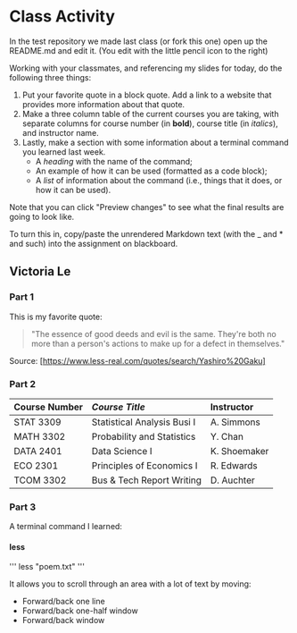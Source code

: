 # Class Activity
 
In the test repository we made last class (or fork this one) open up the README.md and edit it. (You edit with the little pencil icon to the right) 

Working with your classmates, and referencing my slides for today, do the following three things:

1. Put your favorite quote in a block quote. Add a link to a website that provides more information about that quote. 
2. Make a three column table of the current courses you are taking, with separate columns for course number (in __bold__), course title (in _italics_), and instructor name.
3. Lastly, make a section with some information about a terminal command you learned last week.
     + A _heading_ with the name of the command;
     + An example of how it can be used (formatted as a code block);
     + A _list_ of information about the command (i.e., things that it does, or how it can be used).
     
Note that you can click "Preview changes" to see what the final results are going to look like. 
     
To turn this in, copy/paste the unrendered Markdown text (with the _ and * and such) into the assignment on blackboard.     

## Victoria Le


### Part 1

This is my favorite quote:

>"The essence of good deeds and evil is the same. They're both no more than a person's actions to make up for a defect in themselves."

Source: [https://www.less-real.com/quotes/search/Yashiro%20Gaku]


### Part 2

| **Course Number** | *Course Title* | Instructor |
|:------------------|:---------------|:-----------|
| STAT 3309 | Statistical Analysis Busi I | A. Simmons |
| MATH 3302 | Probability and Statistics | Y. Chan |
| DATA 2401 | Data Science I | K. Shoemaker |
| ECO 2301 | Principles of Economics I | R. Edwards |
| TCOM 3302 | Bus & Tech Report Writing | D. Auchter |


### Part 3

A terminal command I learned:

#### less

'''
less "poem.txt"
'''

It allows you to scroll through an area with a lot of text by moving:
- Forward/back one line
- Forward/back one-half window
- Forward/back window
